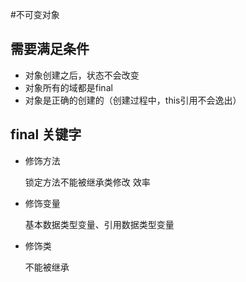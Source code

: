 #不可变对象

## 需要满足条件

- 对象创建之后，状态不会改变
- 对象所有的域都是final
- 对象是正确的创建的（创建过程中，this引用不会逸出）

## final 关键字

- 修饰方法

  锁定方法不能被继承类修改 效率
  
- 修饰变量

  基本数据类型变量、引用数据类型变量
  
- 修饰类
   
  不能被继承
